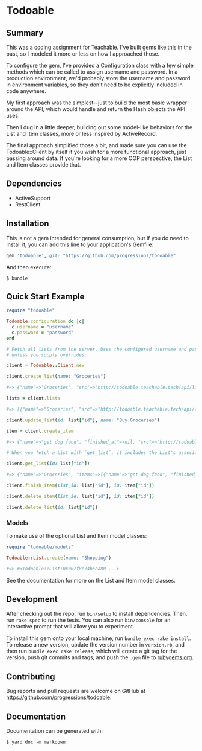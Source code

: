 # Todoable

## Summary

This was a coding assignment for Teachable. I've built gems like this in the
past, so I modeled it more or less on how I approached those.

To configure the gem, I've provided a Configuration class with a few simple
methods which can be called to assign username and password. In a
production environment, we'd probably store the username and password in
environment variables, so they don't need to be explicitly included in
code anywhere.

My first approach was the simplest--just to build the most basic wrapper around
the API, which would handle and return the Hash objects the API uses.

Then I dug in a little deeper, building out some model-like behaviors for the
List and Item classes, more or less inspired by ActiveRecord.

The final approach simplified those a bit, and made sure you can use the
Todoable::Client by itself if you wish for a more functional approach,
just passing around data. If you're looking for a more OOP perspective, the
List and Item classes provide that.

## Dependencies

- ActiveSupport
- RestClient

## Installation

This is not a gem intended for general consumption, but if you do need to
install it, you can add this line to your application's Gemfile:

```ruby
gem 'todoable', git: "https://github.com/progressions/todoable"
```

And then execute:

    $ bundle

## Quick Start Example

```ruby
require "todoable"

Todoable.configuration do |c|
  c.username = "username"
  c.password = "password"
end

# Fetch all lists from the server. Uses the configured username and password
# unless you supply overrides.

client = Todoable::Client.new

client.create_list(name: "Groceries")

#=> {"name"=>"Groceries", "src"=>"http://todoable.teachable.tech/api/lists/...", "id"=>"..."}

lists = client.lists

#=> [{"name"=>"Groceries", "src"=>"http://todoable.teachable.tech/api/lists/...", "id"=>"..."}, {"name"=>"Death List", "src"=>"http://todoable.teachable.tech/api/lists/...", "id"=>"..."}, {"name"=>"Shopping", "src"=>"http://todoable.teachable.tech/api/lists/...", "id"=>"..."}, {"name"=>"Birthday List", "src"=>"http://todoable.teachable.tech/api/lists/...", "id"=>"..."}]

client.update_list(id: list["id"], name: "Buy Groceries")

item = client.create_item

#=> {"name"=>"get dog food", "finished_at"=>nil, "src"=>"http://todoable.teachable.tech/api/lists/98b2510c-0eb7-4316-bfef-d38c762b1ffb/items/bcf6443f-7231-4064-a607-667369792a77", "id"=>"bcf6443f-7231-4064-a607-667369792a77", "list_id"=>"98b2510c-0eb7-4316-bfef-d38c762b1ffb"}

# When you fetch a List with `get_list`, it includes the List's associated Items.

client.get_list(id: list["id"])

#=> {"name"=>"Groceries", "items"=>[{"name"=>"get dog food", "finished_at"=>nil, "src"=>"http://todoable.teachable.tech/api/lists/.../items/...", "id"=>"..."}], "id"=>"..."}

client.finish_item(list_id: list["id"], id: item["id"])

client.delete_item(list_id: list["id"], id: item["id"])

client.delete_list(id: list["id"])

```

### Models

To make use of the optional List and Item model classes:

```ruby
require "todoable/models"

Todoable::List.create(name: "Shopping")

#=> #<Todoable::List:0x007f8e74b6aa80 ...>

```

See the documentation for more on the List and Item model classes.

## Development

After checking out the repo, run `bin/setup` to install dependencies. Then, run `rake spec` to run the tests. You can also run `bin/console` for an interactive prompt that will allow you to experiment.

To install this gem onto your local machine, run `bundle exec rake install`. To release a new version, update the version number in `version.rb`, and then run `bundle exec rake release`, which will create a git tag for the version, push git commits and tags, and push the `.gem` file to [rubygems.org](https://rubygems.org).

## Contributing

Bug reports and pull requests are welcome on GitHub at https://github.com/progressions/todoable.

## Documentation

Documentation can be generated with:

    $ yard doc -m markdown

